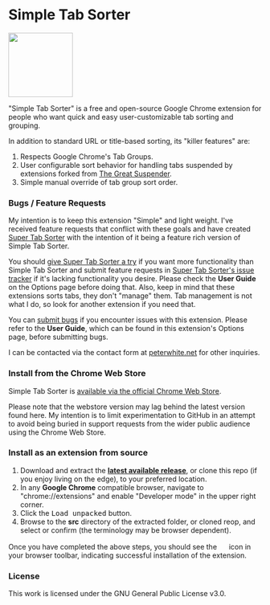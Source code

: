 # Simple Tab Sorter

<img src="src/img/128.png" width="128px"/>

"Simple Tab Sorter" is a free and open-source Google Chrome extension for people who want quick and easy user-customizable tab sorting and grouping.

In addition to standard URL or title-based sorting, its "killer features" are:

1. Respects Google Chrome's Tab Groups.
2. User configurable sort behavior for handling tabs suspended by extensions forked from [The Great Suspender](https://github.com/greatsuspender/thegreatsuspender).
3. Simple manual override of tab group sort order. 

### Bugs / Feature Requests

My intention is to keep this extension "Simple" and light weight. I've received feature requests that conflict with these goals and have created [Super Tab Sorter](https://github.com/pwhite2/super-tab-sorter/) with the intention of it being a feature rich version of Simple Tab Sorter. 

You should [give Super Tab Sorter a try](https://chromewebstore.google.com/detail/super-tab-sorter/jjhppbooocacaccnhjninhmigbfmpnkh) if you want more functionality than Simple Tab Sorter and submit feature requests in [Super Tab Sorter's issue tracker](https://github.com/pwhite2/super-tab-sorter/issues/) if it's lacking functionality you desire. Please check the **User Guide** on the Options page before doing that. Also, keep in mind that these extensions sorts tabs, they don't "manage" them. Tab management is not what I do, so look for another extension if you need that.

You can [submit bugs](https://github.com/pwhite2/simple-tab-sorter/issues/) if you encounter issues with this extension. Please refer to the **User Guide**, which can be found in this extension's Options page, before submitting bugs.

I can be contacted via the contact form at [peterwhite.net](https://peterwhite.net) for other inquiries.

### Install from the Chrome Web Store

Simple Tab Sorter is [available via the official Chrome Web Store](https://chrome.google.com/webstore/detail/simple-tab-sorter/cgfpgnepljlgenjclbekbjdlgcodfmjp).

Please note that the webstore version may lag behind the latest version found here. My intention is to limit experimentation to GitHub in an attempt to avoid being buried in support requests from the wider public audience using the Chrome Web Store.

### Install as an extension from source

1. Download and extract the **[latest available release](https://github.com/pwhite2/simple-tab-sorter/releases)**, or clone this repo (if you enjoy living on the edge), to your preferred location.
2. In any **Google Chrome** compatible browser, navigate to "chrome://extensions" and enable "Developer mode" in the upper right corner.
3. Click the <kbd>Load unpacked</kbd> button.
4. Browse to the **src** directory of the extracted folder, or cloned reop, and select or confirm (the terminology may be browser dependent).

Once you have completed the above steps, you should see the <img src="src/img/128.png" width="16px"/> icon in your browser toolbar, indicating successful installation of the extension.

### License

This work is licensed under the GNU General Public License v3.0.
